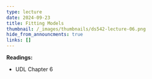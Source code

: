 ```yaml
---
type: lecture
date: 2024-09-23
title: Fitting Models
thumbnail: /_images/thumbnails/ds542-lecture-06.png
hide_from_announcments: true
links: []
---
```

**Readings:**
- UDL Chapter 6

